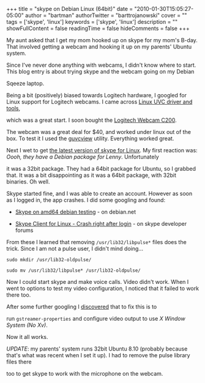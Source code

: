 +++
title = "skype on Debian Linux (64bit)"
date = "2010-01-30T15:05:27-05:00"
author = "bartman"
authorTwitter = "barttrojanowski"
cover = ""
tags = ['skype', 'linux']
keywords = ['skype', 'linux']
description = ""
showFullContent = false
readingTime = false
hideComments = false
+++

My aunt asked that I get my mom hooked up on skype for my mom's B-day.  That involved getting a webcam and hooking it up on my parents' Ubuntu system.

Since I've never done anything with webcams, I didn't know where to start.  This blog entry is about trying skype and the webcam going on my Debian

Sqeeze laptop.



<!--more-->



Being a bit (positively) biased towards Logitech hardware, I googled for Linux support for Logitech webcams.  I came across [Linux UVC driver and tools](http://linux-uvc.berlios.de/),

which was a great start.  I soon bought the [Logitech Webcam C200](http://www.logitech.com/index.cfm/notebook_products/webcams/devices/5865&cl=us,en).



The webcam was a great deal for $40, and worked under linux out of the box.  To test it I used the [guvcview](http://guvcview.berlios.de/) utility.  Everything worked great.



Next I wet to get [the latest version of skype for Linux](http://www.skype.com/download/skype/linux/).  My first reaction was: *Oooh, they have a Debian package for Lenny*.  Unfortunately

it was a 32bit package.  They had a 64bit package for Ubuntu, so I grabbed that.  It was a bit disappointing as it was a 64bit package, with 32bit binaries.  Oh well.



Skype started fine, and I was able to create an account.  However as soon as I logged in, the app crashes.  I did some googling and found:



 - [Skype on amd64 debian testing](http://forums.debian.net/viewtopic.php?f=5&t=46715) - on debian.net

 - [Skype Client for Linux - Crash right after login](https://developer.skype.com/jira/browse/SCL-510) - on skype developer forums



From these I learned that removing `/usr/lib32/libpulse*` files does the trick.  Since I am not a pulse user, I didn't mind doing...



    sudo mkdir /usr/lib32-oldpulse/

    sudo mv /usr/lib32/libpulse* /usr/lib32-oldpulse/



Now I could start skype and make voice calls.  Video didn't work.  When I went to options to test my video configuration, I noticed that it failed to work there too.

After some further googling I [discovered](http://forum.skype.com/index.php?showtopic=411431&st=60&p=1932431&#entry1932431) that to fix this is to 

run `gstreamer-properties` and configure video output to use *X Window System (No Xv)*.



Now it all works.



*UPDATE*: my parents' system runs 32bit Ubuntu 8.10 (probably because that's what was recent when I set it up).  I had to remove the pulse library files there

too to get skype to work with the microphone on the webcam.
